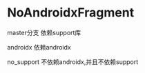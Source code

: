 # NoAndroidxFragment

master分支 依赖support库

androidx  依赖androidx

no_support 不依赖androidx,并且不依赖support
